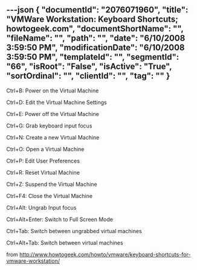 ---json
{
  "documentId": "2076071960",
  "title": "VMWare Workstation: Keyboard Shortcuts; howtogeek.com",
  "documentShortName": "",
  "fileName": "",
  "path": "",
  "date": "6/10/2008 3:59:50 PM",
  "modificationDate": "6/10/2008 3:59:50 PM",
  "templateId": "",
  "segmentId": "66",
  "isRoot": "False",
  "isActive": "True",
  "sortOrdinal": "",
  "clientId": "",
  "tag": ""
}
---

Ctrl+B: Power on the Virtual Machine

Ctrl+D: Edit the Virtual Machine Settings

Ctrl+E: Power off the Virtual Machine

Ctrl+G: Grab keyboard input focus

Ctrl+N: Create a new Virtual Machine

Ctrl+O: Open a Virtual Machine

Ctrl+P: Edit User Preferences

Ctrl+R: Reset Virtual Machine

Ctrl+Z: Suspend the Virtual Machine

Ctrl+F4: Close the Virtual Machine

Ctrl+Alt: Ungrab Input focus

Ctrl+Alt+Enter: Switch to Full Screen Mode

Ctrl+Tab: Switch between ungrabbed virtual machines

Ctrl+Alt+Tab: Switch between virtual machines

from http://www.howtogeek.com/howto/vmware/keyboard-shortcuts-for-vmware-workstation/

